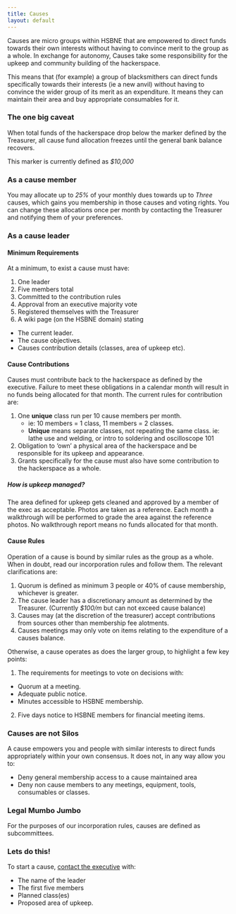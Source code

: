```yaml
---
title: Causes
layout: default
---
```


Causes are micro groups within HSBNE that are empowered to direct funds towards
their own interests without having to convince merit to the group as a whole. In
exchange for autonomy, Causes take some responsibility for the upkeep and
community building of the hackerspace.

This means that (for example) a group of blacksmithers can direct funds
specifically towards their interests (ie a new anvil) without having to convince
the wider group of its merit as an expenditure. It means they can maintain their
area and buy appropriate consumables for it.

### The one big caveat

When total funds of the hackerspace drop below the marker defined by the
Treasurer, all cause fund allocation freezes until the general bank balance
recovers.

This marker is currently defined as *$10,000*

### As a cause member

You may allocate up to *25%* of your monthly dues towards up to *Three* causes,
which gains you membership in those causes and voting rights. You can change
these allocations once per month by contacting the Treasurer and notifying them
of your preferences.

### As a cause leader

#### Minimum Requirements

At a minimum, to exist a cause must have:

1. One leader
2. Five members total
3. Committed to the contribution rules
4. Approval from an executive majority vote
5. Registered themselves with the Treasurer
6. A wiki page (on the HSBNE domain) stating
  * The current leader.
  * The cause objectives.
  * Causes contribution details (classes, area of upkeep etc).

#### Cause Contributions

Causes must contribute back to the hackerspace as defined by the executive.
Failure to meet these obligations in a calendar month will result in no funds
being allocated for that month. The current rules for contribution are:

1. One **unique** class run per 10 cause members per month.
   * ie: 10 members = 1 class, 11 members = 2 classes.
   * **Unique** means separate classes, not repeating the same class. ie: lathe
     use and welding, or intro to soldering and oscilloscope 101
2. Obligation to ‘own’ a physical area of the hackerspace and be responsible for
   its upkeep and appearance.
3. Grants specifically for the cause must also have some contribution to the
   hackerspace as a whole.

##### How is upkeep managed?

The area defined for upkeep gets cleaned and approved by a member of the exec as
acceptable. Photos are taken as a reference. Each month a walkthrough will be
performed to grade the area against the reference photos. No walkthrough report
means no funds allocated for that month.

#### Cause Rules

Operation of a cause is bound by similar rules as the group as a whole. When in
doubt, read our incorporation rules and follow them. The relevant clarifications
are:

1. Quorum is defined as minimum 3 people or 40% of cause membership, whichever
   is greater.
2. The cause leader has a discretionary amount as determined by the Treasurer.
   (Currently *$100/m* but can not exceed cause balance)
3. Causes may (at the discretion of the treasurer) accept contributions from
   sources other than membership fee alotments.
4. Causes meetings may only vote on items relating to the expenditure of a
   causes balance.

Otherwise, a cause operates as does the larger group, to highlight a few key
points:

1. The requirements for meetings to vote on decisions with:
  * Quorum at a meeting.
  * Adequate public notice.
  * Minutes accessible to HSBNE membership.
2. Five days notice to HSBNE members for financial meeting items.

### Causes are not Silos

A cause empowers you and people with similar interests to direct funds
appropriately within your own consensus. It does not, in any way allow you to:

* Deny general membership access to a cause maintained area
* Deny non cause members to any meetings, equipment, tools, consumables or classes.

### Legal Mumbo Jumbo

For the purposes of our incorporation rules, causes are defined as
subcommittees.

### Lets do this!

To start a cause, [contact the executive](mailto:executive@hsbne.org) with:

* The name of the leader
* The first five members
* Planned class(es)
* Proposed area of upkeep.
